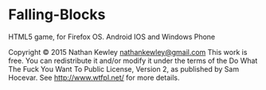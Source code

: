 # Falling-Blocks
HTML5 game, for Firefox OS. Android IOS and Windows Phone

Copyright © 2015 Nathan Kewley <nathankewley@gmail.com>
This work is free. You can redistribute it and/or modify it under the
terms of the Do What The Fuck You Want To Public License, Version 2,
as published by Sam Hocevar. See http://www.wtfpl.net/ for more details.
